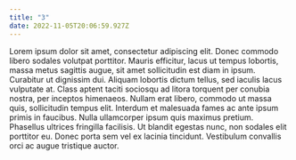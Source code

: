 ```yaml
---
title: "3"
date: 2022-11-05T20:06:59.927Z
---
```

Lorem ipsum dolor sit amet, consectetur adipiscing elit. Donec commodo libero sodales volutpat porttitor. Mauris efficitur, lacus ut tempus lobortis, massa metus sagittis augue, sit amet sollicitudin est diam in ipsum. Curabitur ut dignissim dui. Aliquam lobortis dictum tellus, sed iaculis lacus vulputate at. Class aptent taciti sociosqu ad litora torquent per conubia nostra, per inceptos himenaeos. Nullam erat libero, commodo ut massa quis, sollicitudin tempus elit. Interdum et malesuada fames ac ante ipsum primis in faucibus. Nulla ullamcorper ipsum quis maximus pretium. Phasellus ultrices fringilla facilisis. Ut blandit egestas nunc, non sodales elit porttitor eu. Donec porta sem vel ex lacinia tincidunt. Vestibulum convallis orci ac augue tristique auctor.